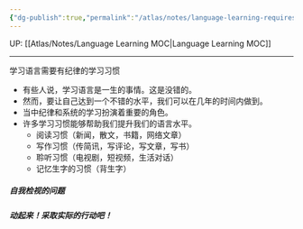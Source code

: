 ```yaml
---
{"dg-publish":true,"permalink":"/atlas/notes/language-learning-requires-discipline-and-learning-habits/","noteIcon":""}
---
```


UP: [[Atlas/Notes/Language Learning MOC\|Language Learning MOC]]

---

学习语言需要有纪律的学习习惯
- 有些人说，学习语言是一生的事情。这是没错的。
- 然而，要让自己达到一个不错的水平，我们可以在几年的时间内做到。
- 当中纪律和系统的学习扮演着重要的角色。
- 许多学习习惯能够帮助我们提升我们的语言水平。
	- 阅读习惯（新闻，散文，书籍，网络文章）
	- 写作习惯（传简讯，写评论，写文章，写书）
	- 聆听习惯（电视剧，短视频，生活对话）
	- 记忆生字的习惯（背生字）

##### 自我检视的问题


##### 动起来！采取实际的行动吧！